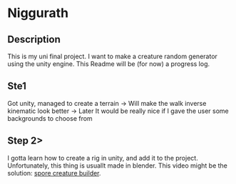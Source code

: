 # Niggurath

## Description

This is my uni final project. I want to make a creature random generator using
the unity engine. This Readme will be (for now) a progress log.

## Ste1

Got unity, managed to create a terrain 
-> Will make the walk inverse kinematic look better
-> Later It would be really nice if I gave the user some backgrounds to choose from

## Step 2>

I gotta learn how to create a rig in unity, and add it to the project. Unfortunately, this thing is usuallt made in blender. This video might be the solution:
[spore creature builder](https://www.youtube.com/watch?v=Br_SQAc87s8).
